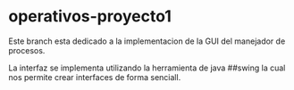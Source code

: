 # operativos-proyecto1
Este branch esta dedicado a la implementacion de la GUI del manejador de procesos.

La interfaz se implementa utilizando la herramienta de java ##swing la cual nos permite crear interfaces de forma senciall.





